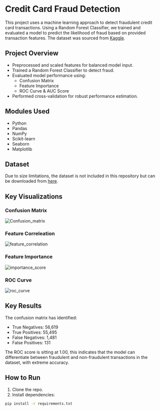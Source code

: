 # Credit Card Fraud Detection

This project uses a machine learning approach to detect fraudulent credit card transactions. Using a Random Forest Classifier, we trained and evaluated a model to predict the likelihood of fraud based on provided transaction features. The dataset was sourced from [Kaggle](https://www.kaggle.com/datasets/mlg-ulb/creditcardfraud).

## Project Overview
- Preprocessed and scaled features for balanced model input.
- Trained a Random Forest Classifier to detect fraud.
- Evaluated model performance using:
  - Confusion Matrix
  - Feature Importance
  - ROC Curve & AUC Score
- Performed cross-validation for robust performance estimation.

## Modules Used
- Python
- Pandas
- NumPy
- Scikit-learn
- Seaborn
- Matplotlib

## Dataset
Due to size limitations, the dataset is not included in this repository but can be downloaded from [here](https://www.kaggle.com/datasets/mlg-ulb/creditcardfraud).

## Key Visualizations
### Confusion Matrix
![Confusion_matrix](https://github.com/user-attachments/assets/869bad60-f319-4e71-afab-e9eb173ae6a6)

### Feature Correleation
![feature_correlation](https://github.com/user-attachments/assets/0f47f1df-19ec-4518-8a7d-20a792a29e47)

### Feature Importance
![importance_score](https://github.com/user-attachments/assets/5878bd0e-50f7-45e9-ba30-fe59d5463531)

### ROC Curve
![roc_curve](https://github.com/user-attachments/assets/321351b3-d85a-4a7f-bfca-9e60c6d50209)

## Key Results
The confusion matrix has identified:
- True Negatives: 56,619
- True Positives: 55,495
- False Negatives: 1,481
- False Positives: 131

The ROC score is sitting at 1.00, this indicates that the model can differentiate between fraudulent and non-fraudulent transactions in the dataset, with extreme accuracy. 

## How to Run
1. Clone the repo.
2. Install dependencies:
```bash
pip install -r requirements.txt
